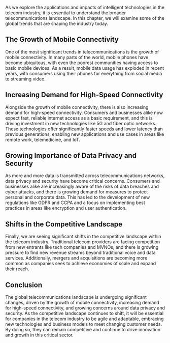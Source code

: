 
As we explore the applications and impacts of intelligent technologies in the telecom industry, it is essential to understand the broader telecommunications landscape. In this chapter, we will examine some of the global trends that are shaping the industry today.

The Growth of Mobile Connectivity
---------------------------------

One of the most significant trends in telecommunications is the growth of mobile connectivity. In many parts of the world, mobile phones have become ubiquitous, with even the poorest communities having access to basic mobile devices. As a result, mobile data usage has exploded in recent years, with consumers using their phones for everything from social media to streaming video.

Increasing Demand for High-Speed Connectivity
---------------------------------------------

Alongside the growth of mobile connectivity, there is also increasing demand for high-speed connectivity. Consumers and businesses alike now expect fast, reliable internet access as a basic requirement, and this is driving investment in new technologies like 5G and fiber optic networks. These technologies offer significantly faster speeds and lower latency than previous generations, enabling new applications and use cases in areas like remote work, telemedicine, and IoT.

Growing Importance of Data Privacy and Security
-----------------------------------------------

As more and more data is transmitted across telecommunications networks, data privacy and security have become critical concerns. Consumers and businesses alike are increasingly aware of the risks of data breaches and cyber attacks, and there is growing demand for measures to protect personal and corporate data. This has led to the development of new regulations like GDPR and CCPA and a focus on implementing best practices in areas like encryption and user authentication.

Shifts in the Competitive Landscape
-----------------------------------

Finally, we are seeing significant shifts in the competitive landscape within the telecom industry. Traditional telecom providers are facing competition from new entrants like tech companies and MVNOs, and there is growing pressure to find new revenue streams beyond traditional voice and data services. Additionally, mergers and acquisitions are becoming more common as companies seek to achieve economies of scale and expand their reach.

Conclusion
----------

The global telecommunications landscape is undergoing significant changes, driven by the growth of mobile connectivity, increasing demand for high-speed connectivity, and growing concerns around data privacy and security. As the competitive landscape continues to shift, it will be essential for companies in the telecom industry to be agile and adaptable, embracing new technologies and business models to meet changing customer needs. By doing so, they can remain competitive and continue to drive innovation and growth in this critical sector.
